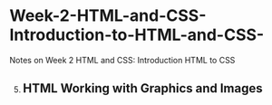 # Week-2-HTML-and-CSS-Introduction-to-HTML-and-CSS-
Notes on Week 2 HTML and CSS: Introduction HTML to CSS

5. HTML Working with Graphics and Images
   - 
